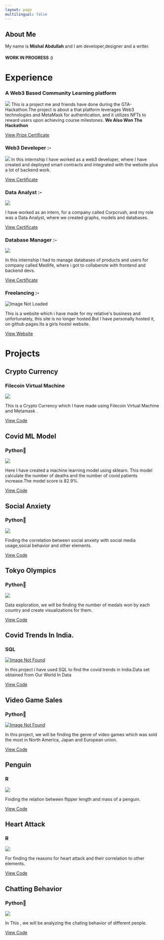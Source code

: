 ```yaml
---
layout: page
multilingual: false 
---
```


## About Me

My name is **Mishal Abdullah**  and I am developer,designer and a writer.


#### WORK IN PROGRESS :)

Experience
==========

### A Web3 Based Community Learning platform

![](/img/portfolio/hack.png)
This is a project me and friends have done during the GTA-Hackathon.The project is about a that platform leverages Web3 technologies and MetaMask for authentication, and it utilizes NFTs to reward users upon achieving course milestones.
**We Also Won The Hackathon**

[View Prize Certificate](/img/portfolio/prize.png)

### Web3 Developer :- 
![](/img/portfolio/web3.png)
In this internship I have worked as a web3 developer, where I have created and deployed smart contracts and integrated with the website plus a lot of backend work.

[View Certificate](/img/portfolio/trizwit_certfcte_Blockchain.pdf)

### Data Analyst :-

![](/img/portfolio/CorpCrush-min.png)

I have worked as an intern, for a company called Corpcrush, and my role was a Data Analyst, where we created graphs, models and databases.

[View Certificate](/img/portfolio/photo_2021-10-27_11-19-29.jpg)

### Database Manager :-

![](/img/portfolio/MedlifeFoundation-min.png)

In this internship I had to manage databases of products and users for company called Medlife, where i got to collaberote with frontend and backend devs.

[View Certificate](/img/portfolio/MishAlAbdullahT-InternshipCertificate.pdf)

### Freelancing :-

![Image Not Loaded](/img/portfolio/freelanceweb-min.png)

This is a website which i have made for my relative's business and unfortunately, this site is no longer hosted.But I have personally hosted it, on github pages.Its a girls hostel website.

[View Website](https://mishalabdullah.github.io/mishal.github.io/)

Projects
========

Crypto Currency
---------------

### Filecoin Virtual Machine

[![](/img/portfolio/crypto.jpg)](https://github.com/Mishalabdullah/My-Cyrpto-Currency)

This is a Crypto Currency which I have made using Filecoin Virtual Machine and Metamask .

[View Code](https://github.com/Mishalabdullah/My-Cyrpto-Currency)

Covid ML Model
--------------

### Python🐍

[![](/img/portfolio/ml-min.jpg)](https://github.com/Mishalabdullah/Python-projects/blob/main/Covid%20Data.ipynb)

Here I have created a machine learning model using sklearn. This model calculate the number of deaths and the number of covid patients increase.The model score is 82.9%.

[View Code](https://github.com/Mishalabdullah/Python-projects/blob/main/Covid%20Data.ipynb)

Social Anxiety
--------------

### Python🐍

[![](/img/portfolio/social-min.jpg)](#)

Finding the correlation between social anxiety with social media usage,soical behavior and other elements.

[View Code](https://github.com/Mishalabdullah/Python-projects/blob/main/social_anxiety.ipynb)

Tokyo Olympics
--------------

### Python🐍

[![](/img/portfolio/tk-min.jpg)](https://github.com/MishalAbdullah/Python-projects/blob/main/tokyo_olympics.ipynb)

Data exploration, we will be finding the number of medals won by each country and create visualizations for them.

[View Code](https://github.com/MishalAbdullah/Python-projects/blob/main/tokyo_olympics.ipynb)

Covid Trends In India.
----------------------

### SQL

[![Image Not Found](/img/portfolio/covid-min.jpg)](https://github.com/Mishalabdullah/SQL-projects)

In this project i have used SQL to find the covid trends in India.Data set obtained from Our World In Data

[View Code](https://github.com/Mishalabdullah/SQL-projects)

Video Game Sales
----------------

### Python🐍

[![Image Not Found](/video-min.jpg)](https://github.com/MishalAbdullah/Python-projects/blob/main/Video_games_analyis.ipynb)

In this project, we will be finding the genre of video games which was sold the most in North America, Japan and European union.

[View Code](https://github.com/MishalAbdullah/Python-projects/blob/main/Video_games_analyis.ipynb)

Penguin
-------

### R

[![](/img/portfolio/penguin.png)](https://github.com/Mishalabdullah/All-Data-Analysis-Projects/blob/main/Palmerpenguins_R.ipynb)

Finding the relation between flipper length and mass of a penguin.

[View Code](https://github.com/Mishalabdullah/All-Data-Analysis-Projects/blob/main/Palmerpenguins_R.ipynb)

Heart Attack
------------

### R

[![](/img/portfolio/heart-min.jpg)](https://github.com/Mishalabdullah/All-Data-Analysis-Projects/blob/main/Heart.ipynb)

For finding the reasons for heart attack and their correlation to other elements.

[View Code](https://github.com/Mishalabdullah/All-Data-Analysis-Projects/blob/main/Heart.ipynb)

Chatting Behavior
-----------------

### Python🐍

[![](/img/portfolio/chat-min.jpg)](https://github.com/Mishalabdullah/All-Data-Analysis-Projects/blob/main/whatsapp_chat.ipynb)

In This , we will be analyzing the chating behavior of different people.

[View Code](https://github.com/Mishalabdullah/All-Data-Analysis-Projects/blob/main/whatsapp_chat.ipynb)


